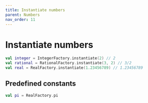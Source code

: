 ```yaml
---
title: Instantiate numbers
parent: Numbers
nav_order: 11
---
```


# Instantiate numbers

```kotlin
val integer = IntegerFactory.instantiate(2) // 2
val rational = RationalFactory.instantiate(3, 2) // 3/2
val real = RealFactory.instantiate(1.23456789) // 1.23456789
```

## Predefined constants

```kotlin
val pi = RealFactory.pi
```
